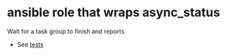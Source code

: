 # ansible role that wraps async_status

Wait for a task group to finish and reports

- See [tests](./test.yml)


